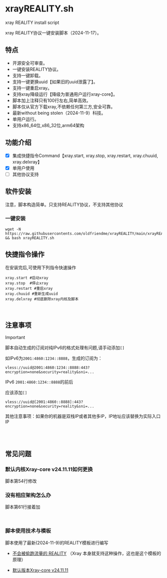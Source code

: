 # xrayREALITY.sh

xray REALITY install script

xray REALITY协议一键安装脚本（2024-11-17）。

## 特点

* 开源安全可审查。
* 一键安装REALITY协议。
* 支持一键卸载。
* 支持一键更换uuid【如果旧的uuid泄露了】。
* 支持一键重启xray。
* 支持xray降级运行【降级为普通用户运行xray-core】。
* 脚本加上注释只有100行左右,简单高效。
* 脚本仅从官方下载xray,不依赖任何第三方,安全可靠。
* 最新without being stolen（2024-11-9）科技。
* 单用户运行。
* 支持x86_64位,x86_32位,arm64架构

## 功能介绍

- [x] 集成快捷指令Command【xray.start, xray.stop, xray.restart, xray.chuuid, xray.delxray】
- [x] 单用户使用
- [ ] 其他协议支持

## 软件安装
注意，脚本构造简单。只支持REALITY协议，不支持其他协议


### 一键安装

```
wget -N https://raw.githubusercontents.com/oldfriendme/xrayREALITY/main/xrayREALITY.sh && bash xrayREALITY.sh
```

## 快捷指令操作

在安装完后,可使用下列指令快速操作
```
xray.start #启动xray
xray.stop  #停止xray
xray.restart #重启xray
xray.chuuid #重新生成uuid
xray.delxray #彻底删除xray内核及脚本
```

</br>

## 注意事项
> [!IMPORTANT]
> 脚本自动生成的订阅对纯IPv6的格式处理有问题,请手动添加`[]`
> 
> 如IPv6为`2001:4860:1234::8888`，生成的订阅为：
> 
> `vless://uuid@2001:4860:1234::8888:443?encryption=none&security=reality&sni=...`
> 
> IPv6 `2001:4860:1234::8888`的前后
> 
> 应该添加`[]`
> 
> `vless://uuid@[2001:4860::8888]:443?encryption=none&security=reality&sni=...`

其他注意事项：如果你的机器是双栈IP或者其他多IP，IP地址应该替换为实际入口IP

</br></br>

## 常见问题
### 默认内核Xray-core v24.11.11如何更换
脚本第54行修改

### 没有相应架构怎么办
脚本第61行接着加

</br>

### 脚本使用技术与模板

脚本使用了最新(2024-11-9)的REALITY模板进行编写
* [不会被偷跑流量的 REALITY](https://github.com/XTLS/Xray-examples/tree/main/VLESS-TCP-REALITY%20(without%20being%20stolen)) （Xray 本身就支持这种操作，这也是这个模板的原理）

* [默认版本Xray-core v24.11.11](https://github.com/XTLS/Xray-core/releases/tag/v24.11.11)

